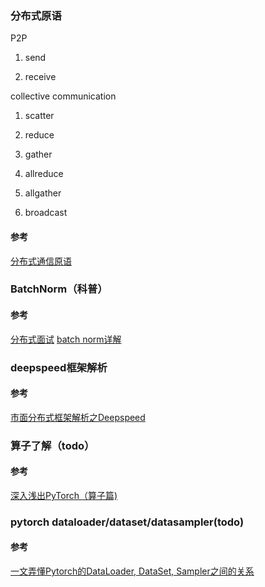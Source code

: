 ### 分布式原语
P2P 
1. send

2. receive

collective communication

1. scatter

2. reduce

3. gather

4. allreduce

5. allgather

6. broadcast

#### 参考
[分布式通信原语](https://zhuanlan.zhihu.com/p/478953028?utm_campaign=shareopn&utm_medium=social&utm_oi=588072105724088320&utm_psn=1626282013421142016&utm_source=wechat_session)

### BatchNorm（科普）

#### 参考
[分布式面试](https://www.jianshu.com/p/182fe2d1946e)
[batch norm详解](https://zhuanlan.zhihu.com/p/437446744)

### deepspeed框架解析


#### 参考
[市面分布式框架解析之Deepspeed](https://www.jianshu.com/p/0a56a7b78a6d)

### 算子了解（todo）

#### 参考
[深入浅出PyTorch（算子篇)](https://blog.csdn.net/cedi9117/article/details/106955001)


### pytorch dataloader/dataset/datasampler(todo)


#### 参考
[一文弄懂Pytorch的DataLoader, DataSet, Sampler之间的关系](https://zhuanlan.zhihu.com/p/76893455)